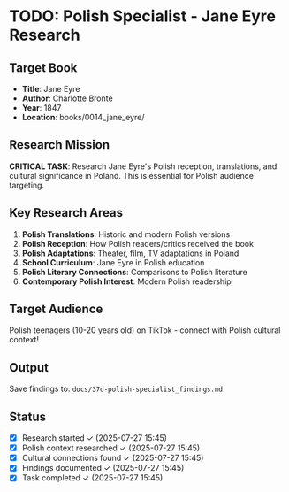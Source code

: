 # TODO: Polish Specialist - Jane Eyre Research

## Target Book
- **Title**: Jane Eyre
- **Author**: Charlotte Brontë  
- **Year**: 1847
- **Location**: books/0014_jane_eyre/

## Research Mission
**CRITICAL TASK**: Research Jane Eyre's Polish reception, translations, and cultural significance in Poland. This is essential for Polish audience targeting.

## Key Research Areas
1. **Polish Translations**: Historic and modern Polish versions
2. **Polish Reception**: How Polish readers/critics received the book
3. **Polish Adaptations**: Theater, film, TV adaptations in Poland
4. **School Curriculum**: Jane Eyre in Polish education
5. **Polish Literary Connections**: Comparisons to Polish literature
6. **Contemporary Polish Interest**: Modern Polish readership

## Target Audience
Polish teenagers (10-20 years old) on TikTok - connect with Polish cultural context!

## Output
Save findings to: `docs/37d-polish-specialist_findings.md`

## Status
- [x] Research started ✓ (2025-07-27 15:45)
- [x] Polish context researched ✓ (2025-07-27 15:45)
- [x] Cultural connections found ✓ (2025-07-27 15:45)
- [x] Findings documented ✓ (2025-07-27 15:45)
- [x] Task completed ✓ (2025-07-27 15:45)